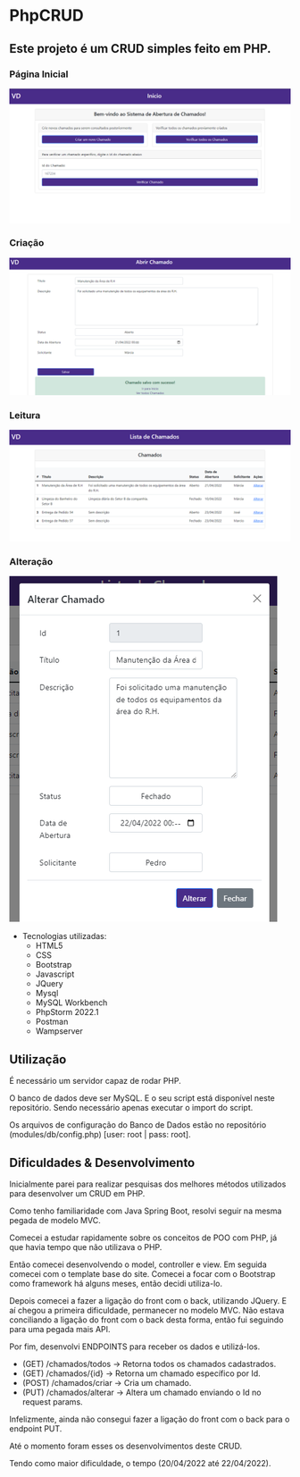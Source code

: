 # PhpCRUD
## Este projeto é um CRUD simples feito em PHP.
### Página Inicial
<img src="https://github.com/HeyIAmEj/PhpCRUD/blob/master/img/index.jpg" alt="Página Inicial"  />
<br>

### Criação
<img src="https://github.com/HeyIAmEj/PhpCRUD/blob/master/img/criar.jpg" alt="Criação" />
<br>

### Leitura
<img src="https://github.com/HeyIAmEj/PhpCRUD/blob/master/img/ver.jpg" alt="Leitura" />
<br>

### Alteração
<img src="https://github.com/HeyIAmEj/PhpCRUD/blob/master/img/alterar.jpg" alt="Alteração" />
<br>

- Tecnologias utilizadas:
  - HTML5
  - CSS
  - Bootstrap
  - Javascript
  - JQuery
  - Mysql
  - MySQL Workbench
  - PhpStorm 2022.1
  - Postman
  - Wampserver

## Utilização
<p>É necessário um servidor capaz de rodar PHP.</p>
<p>O banco de dados deve ser MySQL. E o seu script está disponível neste repositório. Sendo necessário apenas executar o import do script.</p>
<p>Os arquivos de configuração do Banco de Dados estão no repositório (modules/db/config.php) [user: root | pass: root].</p>

## Dificuldades & Desenvolvimento 
<p>Inicialmente parei para realizar pesquisas dos melhores
métodos utilizados para desenvolver um CRUD em PHP.</p>

<p>Como tenho familiaridade com Java Spring Boot, resolvi 
seguir na mesma pegada de modelo MVC.</p>

<p>Comecei a estudar rapidamente sobre os conceitos de POO com PHP, 
já que havia tempo que não utilizava o PHP.</p>

<p>Então comecei desenvolvendo o model, controller e view.
Em seguida comecei com o template base do site. Comecei a focar com o Bootstrap
como framework há alguns meses, então decidi utiliza-lo.</p>

<p>Depois comecei a fazer a ligação do front com o back, utilizando JQuery.
E aí chegou a primeira dificuldade, permanecer no modelo MVC. Não estava conciliando 
a ligação do front com o back desta forma, então fui seguindo para uma pegada mais API.</p>

<p>Por fim, desenvolvi ENDPOINTS para receber os dados e utilizá-los.</p>

- (GET) /chamados/todos -> Retorna todos os chamados cadastrados.
- (GET) /chamados/{id} -> Retorna um chamado específico por Id.
- (POST) /chamados/criar -> Cria um chamado.
- (PUT) /chamados/alterar -> Altera um chamado enviando o Id no request params.

<p>Infelizmente, ainda não consegui fazer a ligação do front com o back para o endpoint PUT.</p>
<p>Até o momento foram esses os desenvolvimentos deste CRUD.</p>
<p>Tendo como maior dificuldade, o tempo (20/04/2022 até 22/04/2022).</p>
